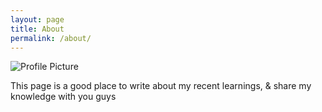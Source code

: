 ```yaml
---
layout: page
title: About
permalink: /about/
---
```


<img src="{{ site.baseurl }}/assets/profile-placeholder.gif" title="Profile Picture" class="profile">

This page is a good place to write about my recent learnings, &  share my knowledge with you guys

[github]: https://andrew4cloud.github.io/
[centrarium]: https://github.com/bencentra/centrarium
[bencentra]: http://bencentra.com
[jekyll]: https://github.com/jekyll/jekyll
